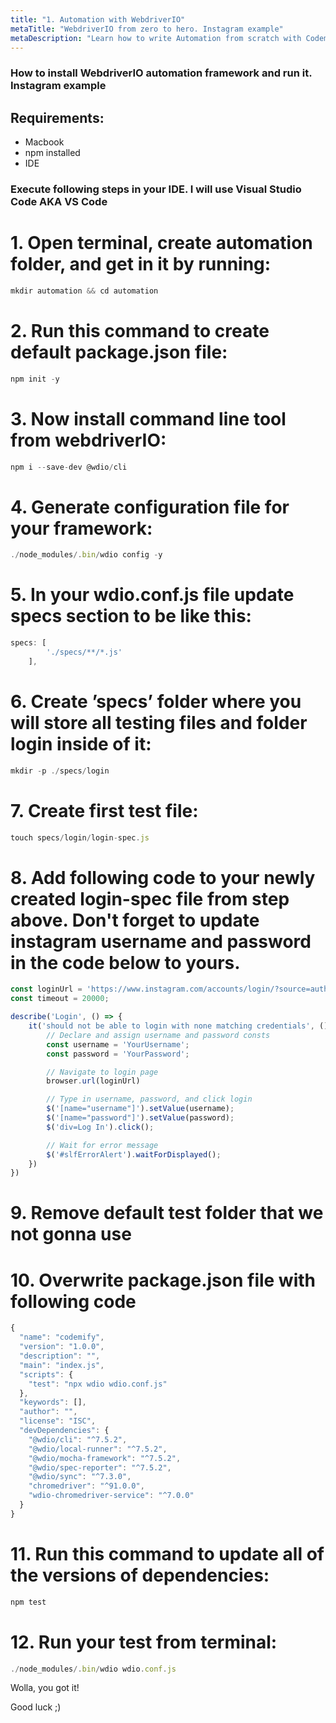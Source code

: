```yaml
---
title: "1. Automation with WebdriverIO"
metaTitle: "WebdriverIO from zero to hero. Instagram example"
metaDescription: "Learn how to write Automation from scratch with Codemify"
---
```

### How to install WebdriverIO automation framework and run it. Instagram example

## Requirements:
- Macbook
- npm installed
- IDE

### Execute following steps in your IDE. I will use Visual Studio Code AKA VS Code

# 1. Open terminal, create automation folder, and get in it by running:
```javascript
mkdir automation && cd automation
```

# 2. Run this command to create default package.json file:
```javascript
npm init -y
```

# 3. Now install command line tool from webdriverIO:
```javascript
npm i --save-dev @wdio/cli
```

# 4. Generate configuration file for your framework:
```javascript
./node_modules/.bin/wdio config -y
```

# 5. In your wdio.conf.js file update specs section to be like this:
```javascript
specs: [
        './specs/**/*.js'
    ],
```

# 6. Create ’specs’ folder where you will store all testing files and folder login inside of it:
```javascript
mkdir -p ./specs/login
```

# 7. Create first test file:
```javascript
touch specs/login/login-spec.js
```

# 8. Add following code to your newly created login-spec file from step above. Don't forget to update instagram username and password in the code below to yours.

```javascript
const loginUrl = 'https://www.instagram.com/accounts/login/?source=auth_switcher';
const timeout = 20000;

describe('Login', () => {
    it('should not be able to login with none matching credentials', () => {
        // Declare and assign username and password consts
        const username = 'YourUsername';
        const password = 'YourPassword';

        // Navigate to login page
        browser.url(loginUrl)

        // Type in username, password, and click login
        $('[name="username"]').setValue(username);
        $('[name="password"]').setValue(password);
        $('div=Log In').click();

        // Wait for error message
        $('#slfErrorAlert').waitForDisplayed();
    })
})
```

# 9. Remove default test folder that we not gonna use

# 10. Overwrite package.json file with following code
```javascript
{
  "name": "codemify",
  "version": "1.0.0",
  "description": "",
  "main": "index.js",
  "scripts": {
    "test": "npx wdio wdio.conf.js"
  },
  "keywords": [],
  "author": "",
  "license": "ISC",
  "devDependencies": {
    "@wdio/cli": "^7.5.2",
    "@wdio/local-runner": "^7.5.2",
    "@wdio/mocha-framework": "^7.5.2",
    "@wdio/spec-reporter": "^7.5.2",
    "@wdio/sync": "^7.3.0",
    "chromedriver": "^91.0.0",
    "wdio-chromedriver-service": "^7.0.0"
  }
}
```

# 11. Run this command to update all of the versions of dependencies:
```javascript
npm test
```
# 12. Run your test from terminal:
```javascript
./node_modules/.bin/wdio wdio.conf.js
```

Wolla, you got it!

Good luck ;)

<!-- Supports multiple languages.

The following is a code block with diff. Lines with `+` highlighted in green shade indicating an addition. Lines with `-` highlighted in red shade indicating a deletion.

```javascript
- const data = ['1','2'];
+ const data = [1,2];
``` -->

<!-- ## Live Editing example -->

<!-- ```javascript react-live=true
<button className={'btn btn-default'}>Change my text</button>
``` -->
